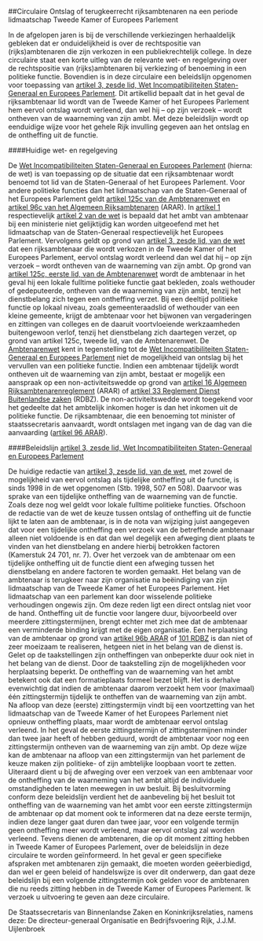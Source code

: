 <meta http-equiv='Content-Type' content='text/html; charset=utf-8' />

##Circulaire Ontslag of terugkeerrecht rijksambtenaren na een periode lidmaatschap Tweede Kamer of Europees Parlement

In de afgelopen jaren is bij de verschillende verkiezingen herhaaldelijk gebleken dat er onduidelijkheid is over de rechtspositie van (rijks)ambtenaren die zijn verkozen in een publiekrechtelijk college. In deze circulaire staat een korte uitleg van de relevante wet- en regelgeving over de rechtspositie van (rijks)ambtenaren bij verkiezing of benoeming in een politieke functie. Bovendien is in deze circulaire een beleidslijn opgenomen voor toepassing van [artikel 3, zesde lid, Wet Incompatibiliteiten Staten-Generaal en Europees Parlement](../../../../../../../../../../../wet/wet/incompatibiliteiten/staten-generaal/en/europees/parlement/BWBR0006612/README.md). Dit artikellid bepaalt dat in het geval de rijksambtenaar lid wordt van de Tweede Kamer of het Europees Parlement hem eervol ontslag wordt verleend, dan wel hij – op zijn verzoek – wordt ontheven van de waarneming van zijn ambt. Met deze beleidslijn wordt op eenduidige wijze voor het gehele Rijk invulling gegeven aan het ontslag en de ontheffing uit de functie.   

####Huidige wet- en regelgeving

De [Wet Incompatibiliteiten Staten-Generaal en Europees Parlement](../../../../../../../../../../../wet/wet/incompatibiliteiten/staten-generaal/en/europees/parlement/BWBR0006612/README.md) (hierna: de wet) is van toepassing op de situatie dat een rijksambtenaar wordt benoemd tot lid van de Staten-Generaal of het Europees Parlement. Voor andere politieke functies dan het lidmaatschap van de Staten-Generaal of het Europees Parlement geldt [artikel 125c van de Ambtenarenwet](../../../../../../../../../../../wet/ambtenarenwet/BWBR0001947/README.md) en [artikel 96c van het Algemeen Rijksambtenaren](../../../../../../../../../../../AMvB/algemeen/rijksambtenarenreglement/BWBR0001950/README.md) (ARAR). In [artikel 1](../../../../../../../../../../../wet/wet/incompatibiliteiten/staten-generaal/en/europees/parlement/BWBR0006612/README.md) respectievelijk [artikel 2 van de wet](../../../../../../../../../../../wet/wet/incompatibiliteiten/staten-generaal/en/europees/parlement/BWBR0006612/README.md) is bepaald dat het ambt van ambtenaar bij een ministerie niet gelijktijdig kan worden uitgeoefend met het lidmaatschap van de Staten-Generaal respectievelijk het Europees Parlement. Vervolgens geldt op grond van [artikel 3, zesde lid, van de wet](../../../../../../../../../../../wet/wet/incompatibiliteiten/staten-generaal/en/europees/parlement/BWBR0006612/README.md) dat een rijksambtenaar die wordt verkozen in de Tweede Kamer of het Europees Parlement, eervol ontslag wordt verleend dan wel dat hij – op zijn verzoek – wordt ontheven van de waarneming van zijn ambt. Op grond van [artikel 125c, eerste lid, van de Ambtenarenwet](../../../../../../../../../../../wet/ambtenarenwet/BWBR0001947/README.md) wordt de ambtenaar in het geval hij een lokale fulltime politieke functie gaat bekleden, zoals wethouder of gedeputeerde, ontheven van de waarneming van zijn ambt, tenzij het dienstbelang zich tegen een ontheffing verzet. Bij een deeltijd politieke functie op lokaal niveau, zoals gemeenteraadslid of wethouder van een kleine gemeente, krijgt de ambtenaar voor het bijwonen van vergaderingen en zittingen van colleges en de daaruit voortvloeiende werkzaamheden buitengewoon verlof, tenzij het dienstbelang zich daartegen verzet, op grond van artikel 125c, tweede lid, van de Ambtenarenwet. De [Ambtenarenwet](../../../../../../../../../../../wet/ambtenarenwet/BWBR0001947/README.md) kent in tegenstelling tot de [Wet Incompatibiliteiten Staten-Generaal en Europees Parlement](../../../../../../../../../../../wet/wet/incompatibiliteiten/staten-generaal/en/europees/parlement/BWBR0006612/README.md) niet de mogelijkheid van ontslag bij het vervullen van een politieke functie. Indien een ambtenaar tijdelijk wordt ontheven uit de waarneming van zijn ambt, bestaat er mogelijk een aanspraak op een non-activiteitswedde op grond van [artikel 16 Algemeen Rijksambtenarenreglement](../../../../../../../../../../../AMvB/algemeen/rijksambtenarenreglement/BWBR0001950/README.md) (ARAR) of [artikel 33 Reglement Dienst Buitenlandse zaken](../../../../../../../../../../../AMvB/reglement/dienst/buitenlandse/zaken/BWBR0004052/README.md) (RDBZ). De non-activiteitswedde wordt toegekend voor het gedeelte dat het ambtelijk inkomen hoger is dan het inkomen uit de politieke functie. De rijksambtenaar, die een benoeming tot minister of staatssecretaris aanvaardt, wordt ontslagen met ingang van de dag van die aanvaarding ([artikel 96 ARAR](../../../../../../../../../../../AMvB/algemeen/rijksambtenarenreglement/BWBR0001950/README.md)).    

####Beleidslijn [artikel 3, zesde lid, Wet Incompatibiliteiten Staten-Generaal en Europees Parlement](../../../../../../../../../../../wet/wet/incompatibiliteiten/staten-generaal/en/europees/parlement/BWBR0006612/README.md)

De huidige redactie van [artikel 3, zesde lid, van de wet](../../../../../../../../../../../wet/wet/incompatibiliteiten/staten-generaal/en/europees/parlement/BWBR0006612/README.md), met zowel de mogelijkheid van eervol ontslag als tijdelijke ontheffing uit de functie, is sinds 1998 in de wet opgenomen (Stb. 1998, 507 en 508). Daarvoor was sprake van een tijdelijke ontheffing van de waarneming van de functie. Zoals deze nog wel geldt voor lokale fulltime politieke functies. Ofschoon de redactie van de wet de keuze tussen ontslag of ontheffing uit de functie lijkt te laten aan de ambtenaar, is in de nota van wijziging juist aangegeven dat voor een tijdelijke ontheffing een verzoek van de betreffende ambtenaar alleen niet voldoende is en dat dan wel degelijk een afweging dient plaats te vinden van het dienstbelang en andere hierbij betrokken factoren (Kamerstuk 24 701, nr. 7). Over het verzoek van de ambtenaar om een tijdelijke ontheffing uit de functie dient een afweging tussen het dienstbelang en andere factoren te worden gemaakt. Het belang van de ambtenaar is terugkeer naar zijn organisatie na beëindiging van zijn lidmaatschap van de Tweede Kamer of het Europees Parlement. Het lidmaatschap van een parlement kan door wisselende politieke verhoudingen ongewis zijn. Om deze reden ligt een direct ontslag niet voor de hand. Ontheffing uit de functie voor langere duur, bijvoorbeeld over meerdere zittingstermijnen, brengt echter met zich mee dat de ambtenaar een verminderde binding krijgt met de eigen organisatie. Een herplaatsing van de ambtenaar op grond van [artikel 96b ARAR](../../../../../../../../../../../AMvB/algemeen/rijksambtenarenreglement/BWBR0001950/README.md) of [101 RDBZ](../../../../../../../../../../../AMvB/reglement/dienst/buitenlandse/zaken/BWBR0004052/README.md) is dan niet of zeer moeizaam te realiseren, hetgeen niet in het belang van de dienst is. Gelet op de taakstellingen zijn ontheffingen van onbeperkte duur ook niet in het belang van de dienst. Door de taakstelling zijn de mogelijkheden voor herplaatsing beperkt. De ontheffing van de waarneming van het ambt betekent ook dat een formatieplaats formeel bezet blijft. Het is derhalve evenwichtig dat indien de ambtenaar daarom verzoekt hem voor (maximaal) één zittingstermijn tijdelijk te ontheffen van de waarneming van zijn ambt. Na afloop van deze (eerste) zittingstermijn vindt bij een voortzetting van het lidmaatschap van de Tweede Kamer of het Europees Parlement niet opnieuw ontheffing plaats, maar wordt de ambtenaar eervol ontslag verleend. In het geval de eerste zittingstermijn of zittingstermijnen minder dan twee jaar heeft of hebben geduurd, wordt de ambtenaar voor nog een zittingstermijn ontheven van de waarneming van zijn ambt. Op deze wijze kan de ambtenaar na afloop van een zittingstermijn van het parlement de keuze maken zijn politieke- of zijn ambtelijke loopbaan voort te zetten. Uiteraard dient u bij de afweging over een verzoek van een ambtenaar voor de ontheffing van de waarneming van het ambt altijd de individuele omstandigheden te laten meewegen in uw besluit. Bij besluitvorming conform deze beleidslijn verdient het de aanbeveling bij het besluit tot ontheffing van de waarneming van het ambt voor een eerste zittingstermijn de ambtenaar op dat moment ook te informeren dat na deze eerste termijn, indien deze langer gaat duren dan twee jaar, voor een volgende termijn geen ontheffing meer wordt verleend, maar eervol ontslag zal worden verleend. Tevens dienen de ambtenaren, die op dit moment zitting hebben in Tweede Kamer of Europees Parlement, over de beleidslijn in deze circulaire te worden geïnformeerd. In het geval er geen specifieke afspraken met ambtenaren zijn gemaakt, die moeten worden geëerbiedigd, dan wel er geen beleid of handelswijze is over dit onderwerp, dan gaat deze beleidslijn bij een volgende zittingstermijn ook gelden voor de ambtenaren die nu reeds zitting hebben in de Tweede Kamer of Europees Parlement. Ik verzoek u uitvoering te geven aan deze circulaire.     

De 
Staatssecretaris van Binnenlandse Zaken en Koninkrijksrelaties, namens deze: De 
directeur-generaal Organisatie en Bedrijfsvoering Rijk, 
J.J.M. Uijlenbroek     
